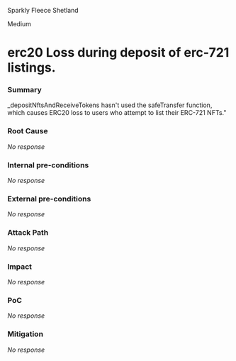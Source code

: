 Sparkly Fleece Shetland

Medium

# erc20 Loss during deposit of erc-721 listings.

### Summary

_depositNftsAndReceiveTokens hasn't used the safeTransfer function, which causes ERC20 loss to users who attempt to list their ERC-721 NFTs."

### Root Cause

_No response_

### Internal pre-conditions

_No response_

### External pre-conditions

_No response_

### Attack Path

_No response_

### Impact

_No response_

### PoC

_No response_

### Mitigation

_No response_